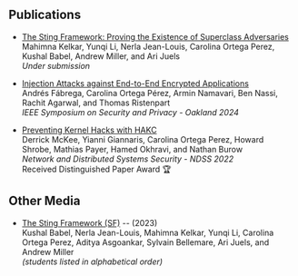 ## Publications
- [The Sting Framework: Proving the Existence of Superclass Adversaries](https://eprint.iacr.org/2024/1676)\
Mahimna Kelkar, Yunqi Li, Nerla Jean-Louis, Carolina Ortega Perez, Kushal Babel, Andrew Miller, and Ari Juels\
_Under submission_

- [Injection Attacks against End-to-End Encrypted Applications](https://www.computer.org/csdl/proceedings-article/sp/2024/313000a082/1RjEaQAIfkc)\
Andrés Fábrega, Carolina Ortega Pérez, Armin Namavari, Ben Nassi, Rachit Agarwal, and Thomas Ristenpart\
_IEEE Symposium on Security and Privacy - Oakland 2024_

- [Preventing Kernel Hacks with HAKC](https://www.ndss-symposium.org/wp-content/uploads/2022-26-paper.pdf)\
Derrick McKee, Yianni Giannaris, Carolina Ortega Perez, Howard Shrobe, Mathias Payer, Hamed Okhravi, and Nathan Burow\
_Network and Distributed Systems Security - NDSS 2022_\
Received Distinguished Paper Award 🏆

## Other Media
- [The Sting Framework (SF)](https://initc3org.medium.com/the-sting-framework-sf-ef00702c88c7) -- (2023)\
Kushal Babel, Nerla Jean-Louis, Mahimna Kelkar, Yunqi Li, Carolina Ortega Perez, Aditya Asgoankar, Sylvain Bellemare, Ari Juels, and Andrew Miller\
_(students listed in alphabetical order)_
